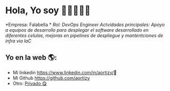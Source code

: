 # Hola, Yo soy <Jhonatan Ortiz>  👋👨‍💻👩‍💻

*Empresa: Falabella *
*Rol: DevOps Engineer*
*Actvidades principales: Apoyo a equipos de desarrollo para desplegar el software desarrollado en diferentes celulas, mejoras en pipelines de despliegue y mantentciones de infra  via IaC*


## Yo en la web 🌎:
- Mi linkedin <a href="<>">https://www.linkedin.com/in/aortizy/</a>💼
- Mi Github <a href="<>">https://github.com/aortizy </a>
- Otro: <a href="<>"> Privado 😋 </a>